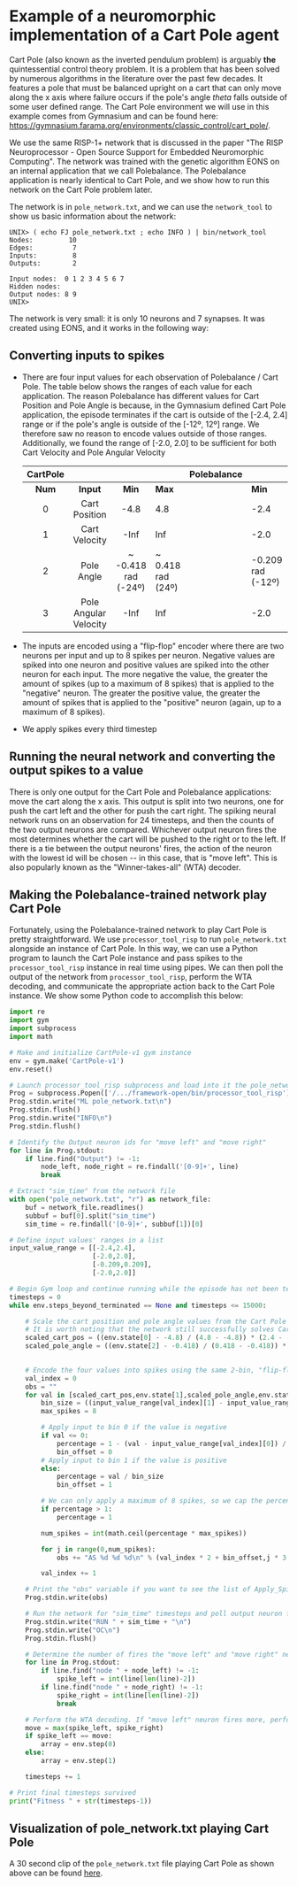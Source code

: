 # Example of a neuromorphic implementation of a Cart Pole agent #

Cart Pole (also known as the inverted pendulum problem) is arguably **the** quintessential control theory problem. It is a problem that has been solved by numerous algorithms in the literature over the past few decades. It features a pole that must be balanced upright on a cart that can only move along the x axis where failure occurs if the pole's angle *theta* falls outside of some user defined range. The Cart Pole environment we will use in this example comes from Gymnasium and can be found here: https://gymnasium.farama.org/environments/classic_control/cart_pole/.

We use the same RISP-1+ network that is discussed in the paper "The RISP Neuroprocessor - Open Source Support for Embedded Neuromorphic Computing". The network was trained with the genetic algorithm EONS on an internal application that we call Polebalance. The Polebalance application is nearly identical to Cart Pole, and we show how to run this network on the Cart Pole problem later.

The network is in `pole_network.txt`, and we can use the `network_tool` to show us basic information about the network:

```
UNIX> ( echo FJ pole_network.txt ; echo INFO ) | bin/network_tool 
Nodes:         10
Edges:          7
Inputs:         8
Outputs:        2

Input nodes:  0 1 2 3 4 5 6 7 
Hidden nodes: 
Output nodes: 8 9
UNIX>
```

The network is very small: it is only 10 neurons and 7 synapses. It was created using EONS, and it works in the following way:

## Converting inputs to spikes ##

- There are four input values for each observation of Polebalance / Cart Pole. The table below shows the ranges of each value for each application. The reason Polebalance has different values for Cart Position and Pole Angle is because, in the Gymnasium defined Cart Pole application, the episode terminates if the cart is outside of the [-2.4, 2.4] range or if the pole's angle is outside of the [-12º, 12º] range. We therefore saw no reason to encode values outside of those ranges. Additionally, we found the range of [-2.0, 2.0] to be sufficient for both Cart Velocity and Pole Angular Velocity

    | **CartPole** |                       |                     |                   | **Polebalance** |                   |                 |
    |:------------:|:---------------------:|:-------------------:|-------------------|-----------------|-------------------|-----------------|
    | **Num**      | **Input**             | **Min**             | **Max**           |                 | **Min**           | **Max**         |
    | 0            | Cart Position         | -4.8                | 4.8               |                 | -2.4              | 2.4             |
    | 1            | Cart Velocity         | -Inf                | Inf               |                 | -2.0              | 2.0             |
    | 2            | Pole Angle            | ~ -0.418 rad (-24º) | ~ 0.418 rad (24º) |                 | -0.209 rad (-12º) | 0.209 rad (12º) |
    | 3            | Pole Angular Velocity | -Inf                | Inf               |                 | -2.0              | 2.0             |

- The inputs are encoded using a "flip-flop" encoder where there are two neurons per input and up to 8 spikes per neuron. Negative values are spiked into one neuron and positive values are spiked into the other neuron for each input. The more negative the value, the greater the amount of spikes (up to a maximum of 8 spikes) that is applied to the "negative" neuron. The greater the positive value, the greater the amount of spikes that is applied to the "positive" neuron (again, up to a maximum of 8 spikes).
- We apply spikes every third timestep

## Running the neural network and converting the output spikes to a value ##

There is only one output for the Cart Pole and Polebalance applications: move the cart along the x axis. This output is split into two neurons, one for push the cart left and the other for push the cart right. The spiking neural network runs on an observation for 24 timesteps, and then the counts of the two output neurons are compared. Whichever output neuron fires the most determines whether the cart will be pushed to the right or to the left. If there is a tie between the output neurons' fires, the action of the neuron with the lowest id will be chosen -- in this case, that is "move left". This is also popularly known as the "Winner-takes-all" (WTA) decoder.

## Making the Polebalance-trained network play Cart Pole ##

Fortunately, using the Polebalance-trained network to play Cart Pole is pretty straightforward. We use `processor_tool_risp` to run `pole_network.txt` alongside an instance of Cart Pole. In this way, we can use a Python program to launch the Cart Pole instance and pass spikes to the `processor_tool_risp` instance in real time using pipes. We can then poll the output of the network from `processor_tool_risp`, perform the WTA decoding, and communicate the appropriate action back to the Cart Pole instance. We show some Python code to accomplish this below:

```python
import re
import gym
import subprocess
import math

# Make and initialize CartPole-v1 gym instance
env = gym.make('CartPole-v1')
env.reset()

# Launch processor_tool_risp subprocess and load into it the pole_network.txt network
Prog = subprocess.Popen(['/.../framework-open/bin/processor_tool_risp'], stdin=subprocess.PIPE, stdout=subprocess.PIPE, text=True)
Prog.stdin.write("ML pole_network.txt\n")
Prog.stdin.flush()
Prog.stdin.write("INFO\n")
Prog.stdin.flush()

# Identify the Output neuron ids for "move left" and "move right"
for line in Prog.stdout:
    if line.find("Output") != -1:
        node_left, node_right = re.findall('[0-9]+', line)
        break

# Extract "sim_time" from the network file
with open("pole_network.txt", "r") as network_file:
    buf = network_file.readlines()
    subbuf = buf[0].split("sim_time")
    sim_time = re.findall('[0-9]+', subbuf[1])[0]

# Define input values' ranges in a list
input_value_range = [[-2.4,2.4],
                     [-2.0,2.0],
                     [-0.209,0.209],
                     [-2.0,2.0]]

# Begin Gym loop and continue running while the episode has not been terminated for up to 15,000 timesteps
timesteps = 0
while env.steps_beyond_terminated == None and timesteps <= 15000:  

    # Scale the cart position and pole angle values from the Cart Pole ranges to Polebalance ranges
    # It is worth noting that the network still successfully solves Cart Pole without doing this
    scaled_cart_pos = ((env.state[0] - -4.8) / (4.8 - -4.8)) * (2.4 - -2.4) + -2.4
    scaled_pole_angle = ((env.state[2] - -0.418) / (0.418 - -0.418)) * (0.209 - -0.209) + -0.209
 

    # Encode the four values into spikes using the same 2-bin, "flip-flop" encoding scheme
    val_index = 0
    obs = ""
    for val in [scaled_cart_pos,env.state[1],scaled_pole_angle,env.state[3]]:
        bin_size = ((input_value_range[val_index][1] - input_value_range[val_index][0]) / 2)
        max_spikes = 8

        # Apply input to bin 0 if the value is negative
        if val <= 0:
            percentage = 1 - (val - input_value_range[val_index][0]) / bin_size
            bin_offset = 0
        # Apply input to bin 1 if the value is positive
        else:
            percentage = val / bin_size
            bin_offset = 1

        # We can only apply a maximum of 8 spikes, so we cap the percentage 1.0
        if percentage > 1:
            percentage = 1

        num_spikes = int(math.ceil(percentage * max_spikes))

        for j in range(0,num_spikes):
            obs += "AS %d %d %d\n" % (val_index * 2 + bin_offset,j * 3,1)

        val_index += 1

    # Print the "obs" variable if you want to see the list of Apply_Spike (AS) calls passed to `processor_tool_risp`
    Prog.stdin.write(obs)

    # Run the network for "sim_time" timesteps and poll output neuron fires
    Prog.stdin.write("RUN " + sim_time + "\n")
    Prog.stdin.write("OC\n")
    Prog.stdin.flush()

    # Determine the number of fires the "move left" and "move right" neurons each have
    for line in Prog.stdout:
        if line.find("node " + node_left) != -1:
            spike_left = int(line[len(line)-2])
        if line.find("node " + node_right) != -1:
            spike_right = int(line[len(line)-2])
            break

    # Perform the WTA decoding. If "move left" neuron fires more, perform the "move left" action. Same with "move right".
    move = max(spike_left, spike_right)
    if spike_left == move:
        array = env.step(0)
    else:
        array = env.step(1)

    timesteps += 1

# Print final timesteps survived
print("Fitness " + str(timesteps-1))
```

## Visualization of pole_network.txt playing Cart Pole ##

A 30 second clip of the `pole_network.txt` file playing Cart Pole as shown above can be found [here](https://youtu.be/cGYg4RSb5Pw). 
